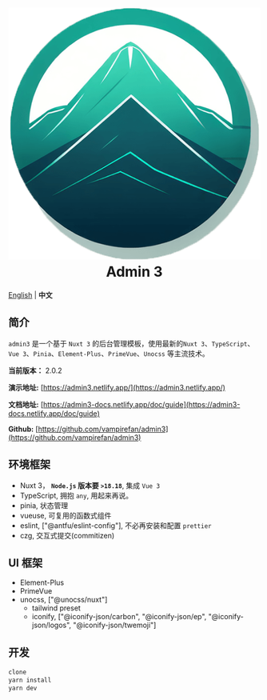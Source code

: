 <h1 align="center">
<img src='./src/public/image/logo/admin3.png'>
Admin 3
</h1>

[English](./README.en-US.md) | **中文**

## 简介

`admin3` 是一个基于 `Nuxt 3` 的后台管理模板，使用最新的`Nuxt 3`、`TypeScript`、`Vue 3`、`Pinia`、`Element-Plus`、`PrimeVue`、`Unocss` 等主流技术。

**当前版本：** 2.0.2

**演示地址:** [https://admin3.netlify.app/](https://admin3.netlify.app/)

**文档地址:** [https://admin3-docs.netlify.app/doc/guide](https://admin3-docs.netlify.app/doc/guide)

**Github:** [https://github.com/vampirefan/admin3](https://github.com/vampirefan/admin3)

## 环境框架

- Nuxt 3， **`Node.js` 版本要 `>18.18`**, 集成 `Vue 3`
- TypeScript, 拥抱 `any`, 用起来再说。
- pinia, 状态管理
- vueuse, 可复用的函数式组件
- eslint, ["@antfu/eslint-config"], 不必再安装和配置 `prettier`
- czg, 交互式提交(commitizen)

## UI 框架

- Element-Plus
- PrimeVue
- unocss, ["@unocss/nuxt"]
  - tailwind preset
  - iconify, ["@iconify-json/carbon", "@iconify-json/ep", "@iconify-json/logos", "@iconify-json/twemoji"]

## 开发
```
clone
yarn install
yarn dev
```
